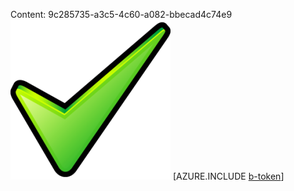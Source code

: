 Content: 9c285735-a3c5-4c60-a082-bbecad4c74e9![image](ced9325e-d34d-4f65-9096-c3ceacf706d4.png)
[AZURE.INCLUDE [b-token](ee1c7be8-e2c8-467d-a083-de0443f7fd64.md)]
